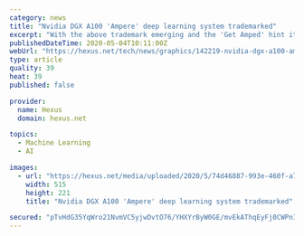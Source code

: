 ```yaml
---
category: news
title: "Nvidia DGX A100 'Ampere' deep learning system trademarked"
excerpt: "With the above trademark emerging and the 'Get Amped' hint it looks pretty certain that at least one of the announcements will be of an Nvidia Tesla A100 processor, based on the GA100 GPU, which will power the upcoming DGX A100 system."
publishedDateTime: 2020-05-04T10:11:00Z
webUrl: "https://hexus.net/tech/news/graphics/142219-nvidia-dgx-a100-ampere-deep-learning-system-trademarked/"
type: article
quality: 39
heat: 39
published: false

provider:
  name: Hexus
  domain: hexus.net

topics:
  - Machine Learning
  - AI

images:
  - url: "https://hexus.net/media/uploaded/2020/5/74d46887-993e-460f-a75c-9b78a7122149.jpg"
    width: 515
    height: 221
    title: "Nvidia DGX A100 'Ampere' deep learning system trademarked"

secured: "pTvHdG35YqWro21NvmVC5yjwDvtO76/YHXYrByW0GE/mvEkAThqEyFj0CWPnIc6uMdgLtnYrgpWOax9OA1d5wJrKjZ9CEECddxppBAIZ0+1460hI9syqGJwgTyvXMesmn7DhO3WxAeSCU/+6XlSFXbE3gNDGNNBUVQVR8h4yToagsMbWkT6bb+DHln/1fqaUl1tvKGnd6ZEw8A/vJZBCoDLl1M3GZq3F0nKgpqQhH5Y99WeUyU0tmhnXUZzc3yn1rmfm+OSWoSL7j3xdkXGllx8XiWW73PRDfokh2rra33P2QM/gtSun0Bk/00f1/Nbs;zE5IILgJxuFMrezMZF5k3Q=="
---
```


